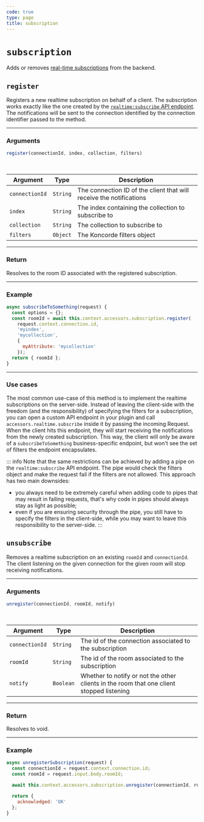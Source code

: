 ```yaml
---
code: true
type: page
title: subscription
---
```


# `subscription`

<SinceBadge version="2.7.0"/>

Adds or removes [real-time subscriptions](/core/2/guides/essentials/real-time) from the backend.

## `register`

Registers a new realtime subscription on behalf of a client. The subscription works exactly like the one created by the [`realtime:subscribe` API endpoint](/api/controllers/realtime/subscribe/index.md). The notifications will be sent to the connection identified by the connection identifier passed to the method.

---

### Arguments

```js
register(connectionId, index, collection, filters)
```

<br/>

| Argument | Type | Description |
|----------|------|-------------|
| `connectionId` | `String` | The connection ID of the client that will receive the notifications |
| `index` | `String` | The index containing the collection to subscribe to |
| `collection` | `String` | The collection to subscribe to |
| `filters` | `Object` | The Koncorde filters object |

---

### Return

Resolves to the room ID associated with the registered subscription.

---

### Example

```js
async subscribeToSomething(request) {
  const options = {};
  const roomId = await this.context.accessors.subscription.register(
    request.context.connection.id, 
    'myindex', 
    'mycollection', 
    {
      myAttribute: 'mycollection'
    });
  return { roomId };
}
```

---

### Use cases

The most common use-case of this method is to implement the realtime subscriptions on the server-side. Instead of leaving the client-side with the freedom (and the responsibility) of specifying the filters for a subscription, you can open a custom API endpoint in your plugin and call `accessors.realtime.subscribe` inside it by passing the incoming Request. When the client hits this endpoint, they will start receiving the notifications from the newly created subscription. This way, the client will only be aware of a `subscribeToSomething` business-specific endpoint, but won't see the set of filters the endpoint encapsulates. 

::: info
Note that the same restrictions can be achieved by adding a pipe on the `realtime:subscribe` API endpoint. The pipe would check the filters object and make the request fail if the filters are not allowed. This approach has two main downsides:
* you always need to be extremely careful when adding code to pipes that may result in failing requests, that's why code in pipes should always stay as light as possible;
* even if you are ensuring security through the pipe, you still have to specify the filters in the client-side, while you may want to leave this responsibility to the server-side.
:::

## `unsubscribe`

Removes a realtime subscription on an existing `roomId` and `connectionId`. The client listening on the given connection for the given room will stop receiving notifications.

---

### Arguments

```js
unregister(connectionId, roomId, notify)
```

<br/>

| Argument | Type | Description |
|----------|------|-------------|
| `connectionId` | `String` | The id of the connection associated to the subscription |
| `roomId` | `String` | The id of the room associated to the subscription |
| `notify` | `Boolean` | Whether to notify or not the other clients in the room that one client stopped listening |

---

### Return

Resolves to void.

---

### Example

```js
async unregisterSubscription(request) {
  const connectionId = request.context.connection.id;
  const roomId = request.input.body.roomId;

  await this.context.accessors.subscription.unregister(connectionId, roomId, false);

  return {
    acknowledged: 'OK'
  };
}
```
